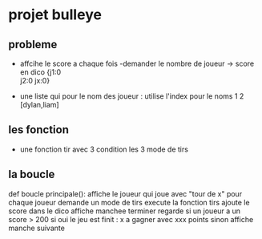 # projet bulleye

## probleme

- affcihe le score a chaque fois
-demander le nombre de joueur -> score en dico
                                 {j1:0 \
                                  j2:0
                                  jx:0}

- une liste qui pour le nom des joueur : utilise l'index pour le noms
1      2
[dylan,liam]

## les fonction
- une fonction tir
avec 3 condition
les 3 mode de tirs

## la boucle

def boucle principale():
    affiche le joueur qui joue  avec "tour de x"
    pour chaque joueur
        demande un mode de tirs
        execute la fonction tirs
        ajoute le score dans le dico
    affiche manchee terminer
    regarde si un joueur a un score > 200
    si oui le jeu est finit : x a gagner avec xxx points
    sinon affiche manche suivante
